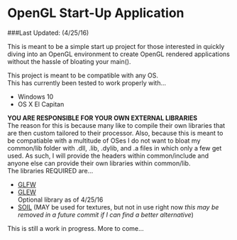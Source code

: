 # OpenGL Start-Up Application
###Last Updated: (4/25/16)

This is meant to be a simple start up project for those interested in quickly diving into an OpenGL
environment to create OpenGL rendered applications without the hassle of bloating your main().

This project is meant to be compatible with any OS.  
This has currently been tested to work properly with...
- Windows 10
- OS X El Capitan

**YOU ARE RESPONSIBLE FOR YOUR OWN EXTERNAL LIBRARIES**  
The reason for this is because many like to compile their own libraries that are then custom tailored to their processor. Also, because this is meant to be compatiable with a multitude of OSes I do not want to bloat my common/lib folder with .dll, .lib, .dylib, and .a files in which only a few get used. As such, I will provide the headers within common/include and anyone else can provide their own libraries within common/lib.  
The libraries REQUIRED are...  
- [GLFW](http://www.glfw.org/download.html)
- [GLEW](http://glew.sourceforge.net/)  
Optional library as of 4/25/16
- [SOIL](http://www.lonesock.net/soil.html) (MAY be used for textures, but not in use right now _this may be removed in a future commit if I can find a better alternative_) 

This is still a work in progress. More to come...
